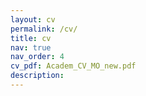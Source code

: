 ```yaml
---
layout: cv
permalink: /cv/
title: cv
nav: true
nav_order: 4
cv_pdf: Academ_CV_MO_new.pdf
description: 
---
```

